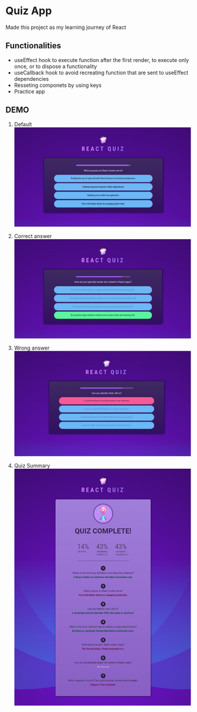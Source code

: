 # Quiz App

Made this project as my learning journey of React

## Functionalities
  * useEffect hook to execute function after the first render, to execute only once, or to dispose a functionality
  * useCallback hook to avoid recreating function that are sent to useEffect dependencies
  * Resseting componets by using keys
  * Practice app


## DEMO

1. Default
![Default](https://github.com/bogdy9912/quiz-app/blob/main/demo/quiz-app-1.png)


1. Correct answer
![Default](https://github.com/bogdy9912/quiz-app/blob/main/demo/quiz-app-2.png)


1. Wrong  answer
![Default](https://github.com/bogdy9912/quiz-app/blob/main/demo/quiz-app-3.png)


1. Quiz Summary
![Default](https://github.com/bogdy9912/quiz-app/blob/main/demo/quiz-app-4.png)

